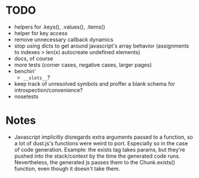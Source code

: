 # TODO
 * helpers for .keys(), .values(), .items()
 * helper for key access
 * remove unnecessary callback dynamics
 * stop using dicts to get around javascript's array behavior
   (assignments to indexes > len(x) autocreate undefined elements)
 * docs, of course
 * more tests (corner cases, negative cases, larger pages)
 * benchin'
   * `__slots__`?
 * keep track of unresolved symbols and proffer a blank schema for
   introspection/convenience?
 * nosetests

# Notes
 * Javascript implicitly disregards extra arguments passed
 to a function, so a lot of dust.js's functions were weird
 to port. Especially so in the case of code generation.
 Example: the exists tag takes params, but they're pushed into
 the stack/context by the time the generated code runs. Nevertheless,
 the generated js passes them to the Chunk.exists() function, even
 though it doesn't take them.
